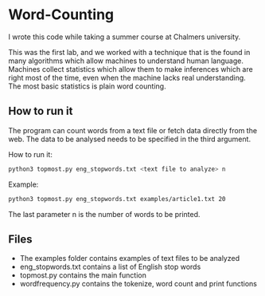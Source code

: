 # Word-Counting
I wrote this code while taking a summer course at Chalmers university.

This was the first lab, and we worked with a technique that is the found in many algorithms which allow machines to understand human language. Machines collect statistics which allow them to make inferences which are right most of the time, even when the machine lacks real understanding. The most basic statistics is plain word counting.


## How to run it
The program can count words from a text file or fetch data directly from the web. The data to be analysed needs to be specified in the third argument.

How to run it:
```bash
python3 topmost.py eng_stopwords.txt <text file to analyze> n
```

Example:
```bash
python3 topmost.py eng_stopwords.txt examples/article1.txt 20
```

The last parameter n is the number of words to be printed.

## Files
* The examples folder contains examples of text files to be analyzed
* eng_stopwords.txt contains a list of English stop words
* topmost.py contains the main function
* wordfrequency.py contains the tokenize, word count and print functions
